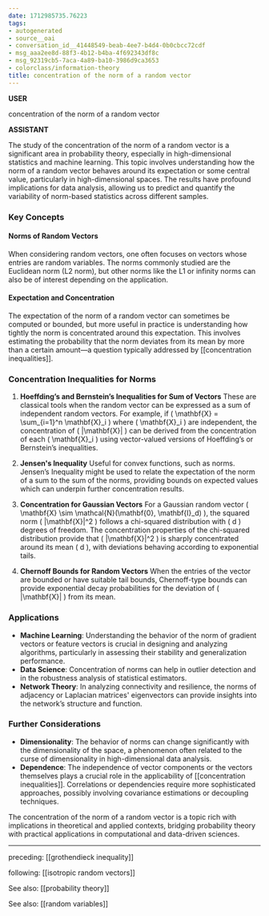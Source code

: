 ```yaml
---
date: 1712985735.76223
tags:
- autogenerated
- source__oai
- conversation_id__41448549-beab-4ee7-b4d4-0b0cbcc72cdf
- msg_aaa2ee8d-88f3-4b12-b4ba-4f692343df8c
- msg_92319cb5-7aca-4a89-ba10-3986d9ca3653
- colorclass/information-theory
title: concentration of the norm of a random vector
---
```


**USER**

concentration of the norm of a random vector


**ASSISTANT**

The study of the concentration of the norm of a random vector is a significant area in probability theory, especially in high-dimensional statistics and machine learning. This topic involves understanding how the norm of a random vector behaves around its expectation or some central value, particularly in high-dimensional spaces. The results have profound implications for data analysis, allowing us to predict and quantify the variability of norm-based statistics across different samples.

### Key Concepts

#### Norms of Random Vectors
When considering random vectors, one often focuses on vectors whose entries are random variables. The norms commonly studied are the Euclidean norm (L2 norm), but other norms like the L1 or infinity norms can also be of interest depending on the application.

#### Expectation and Concentration
The expectation of the norm of a random vector can sometimes be computed or bounded, but more useful in practice is understanding how tightly the norm is concentrated around this expectation. This involves estimating the probability that the norm deviates from its mean by more than a certain amount—a question typically addressed by [[concentration inequalities]].

### Concentration Inequalities for Norms

1. **Hoeffding’s and Bernstein’s Inequalities for Sum of Vectors**
   These are classical tools when the random vector can be expressed as a sum of independent random vectors. For example, if \( \mathbf{X} = \sum_{i=1}^n \mathbf{X}_i \) where \( \mathbf{X}_i \) are independent, the concentration of \( \|\mathbf{X}\| \) can be derived from the concentration of each \( \mathbf{X}_i \) using vector-valued versions of Hoeffding’s or Bernstein’s inequalities.

2. **Jensen's Inequality**
   Useful for convex functions, such as norms. Jensen’s Inequality might be used to relate the expectation of the norm of a sum to the sum of the norms, providing bounds on expected values which can underpin further concentration results.

3. **Concentration for Gaussian Vectors**
   For a Gaussian random vector \( \mathbf{X} \sim \mathcal{N}(\mathbf{0}, \mathbf{I}_d) \), the squared norm \( \|\mathbf{X}\|^2 \) follows a chi-squared distribution with \( d \) degrees of freedom. The concentration properties of the chi-squared distribution provide that \( \|\mathbf{X}\|^2 \) is sharply concentrated around its mean \( d \), with deviations behaving according to exponential tails.

4. **Chernoff Bounds for Random Vectors**
   When the entries of the vector are bounded or have suitable tail bounds, Chernoff-type bounds can provide exponential decay probabilities for the deviation of \( \|\mathbf{X}\| \) from its mean.

### Applications

- **Machine Learning**: Understanding the behavior of the norm of gradient vectors or feature vectors is crucial in designing and analyzing algorithms, particularly in assessing their stability and generalization performance.
- **Data Science**: Concentration of norms can help in outlier detection and in the robustness analysis of statistical estimators.
- **Network Theory**: In analyzing connectivity and resilience, the norms of adjacency or Laplacian matrices' eigenvectors can provide insights into the network’s structure and function.

### Further Considerations

- **Dimensionality**: The behavior of norms can change significantly with the dimensionality of the space, a phenomenon often related to the curse of dimensionality in high-dimensional data analysis.
- **Dependence**: The independence of vector components or the vectors themselves plays a crucial role in the applicability of [[concentration inequalities]]. Correlations or dependencies require more sophisticated approaches, possibly involving covariance estimations or decoupling techniques.

The concentration of the norm of a random vector is a topic rich with implications in theoretical and applied contexts, bridging probability theory with practical applications in computational and data-driven sciences.


---

preceding: [[grothendieck inequality]]  


following: [[isotropic random vectors]]

See also: [[probability theory]]


See also: [[random variables]]